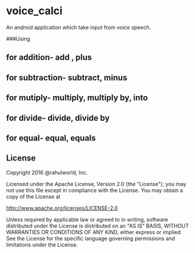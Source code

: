 # voice_calci
An android application which take input from voice speech.

###Using
## for addition- add , plus
## for subtraction- subtract, minus
## for mutiply- multiply, multiply by, into
## for divide- divide, divide by
## for equal- equal, equals



License
-------

Copyright 2016 @rahulworld, Inc.

Licensed under the Apache License, Version 2.0 (the "License");
you may not use this file except in compliance with the License.
You may obtain a copy of the License at

   http://www.apache.org/licenses/LICENSE-2.0

Unless required by applicable law or agreed to in writing, software
distributed under the License is distributed on an "AS IS" BASIS,
WITHOUT WARRANTIES OR CONDITIONS OF ANY KIND, either express or implied.
See the License for the specific language governing permissions and
limitations under the License.